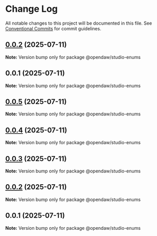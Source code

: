 # Change Log

All notable changes to this project will be documented in this file.
See [Conventional Commits](https://conventionalcommits.org) for commit guidelines.

## [0.0.2](https://github.com/andremichelle/openDAW/compare/@opendaw/studio-enums@0.0.1...@opendaw/studio-enums@0.0.2) (2025-07-11)

**Note:** Version bump only for package @opendaw/studio-enums

## 0.0.1 (2025-07-11)

**Note:** Version bump only for package @opendaw/studio-enums

## [0.0.5](https://github.com/andremichelle/opendaw-turbo/compare/@opendaw/studio-enums@0.0.4...@opendaw/studio-enums@0.0.5) (2025-07-11)

**Note:** Version bump only for package @opendaw/studio-enums

## [0.0.4](https://github.com/andremichelle/opendaw-turbo/compare/@opendaw/studio-enums@0.0.3...@opendaw/studio-enums@0.0.4) (2025-07-11)

**Note:** Version bump only for package @opendaw/studio-enums

## [0.0.3](https://github.com/andremichelle/opendaw-turbo/compare/@opendaw/studio-enums@0.0.2...@opendaw/studio-enums@0.0.3) (2025-07-11)

**Note:** Version bump only for package @opendaw/studio-enums

## [0.0.2](https://github.com/andremichelle/opendaw-turbo/compare/@opendaw/studio-enums@0.0.1...@opendaw/studio-enums@0.0.2) (2025-07-11)

**Note:** Version bump only for package @opendaw/studio-enums

## 0.0.1 (2025-07-11)

**Note:** Version bump only for package @opendaw/studio-enums
